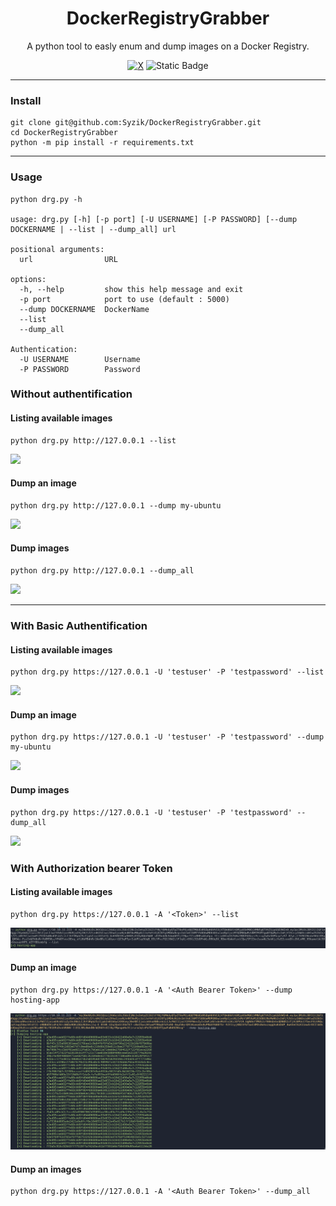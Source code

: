 <h1 align="center">DockerRegistryGrabber</h1>
<p align="center">
    A python tool to easly enum and dump images on a Docker Registry.
</p>
<p align="center">
<a href="https://twitter.com/intent/follow?screen_name=SyzikSecu"><img  alt="X" src="https://img.shields.io/twitter/follow/SyzikSecu?label=SyzikSecu&style=social" /></a>
<img alt="Static Badge" src="https://img.shields.io/badge/python-3.7+-blue.svg">
</p>

---
### Install 
```
git clone git@github.com:Syzik/DockerRegistryGrabber.git
cd DockerRegistryGrabber
python -m pip install -r requirements.txt
```

---
### Usage 
```
python drg.py -h                                                                      

usage: drg.py [-h] [-p port] [-U USERNAME] [-P PASSWORD] [--dump DOCKERNAME | --list | --dump_all] url

positional arguments:
  url                URL

options:
  -h, --help         show this help message and exit
  -p port            port to use (default : 5000)
  --dump DOCKERNAME  DockerName
  --list
  --dump_all

Authentication:
  -U USERNAME        Username
  -P PASSWORD        Password
```

### Without authentification 

#### Listing available images  
```
python drg.py http://127.0.0.1 --list
```
![](./screenshot/list.png)

#### Dump an image
```
python drg.py http://127.0.0.1 --dump my-ubuntu
``` 
![](./screenshot/dump1.png)

#### Dump images 
```
python drg.py http://127.0.0.1 --dump_all
```
![](./screenshot/dump_all.png)

---

### With Basic Authentification

#### Listing available images
```
python drg.py https://127.0.0.1 -U 'testuser' -P 'testpassword' --list
```
![](screenshot/authlist.png)

#### Dump an image 
```
python drg.py https://127.0.0.1 -U 'testuser' -P 'testpassword' --dump my-ubuntu
```
![](screenshot/authdump1.png)

#### Dump images 
```
python drg.py https://127.0.0.1 -U 'testuser' -P 'testpassword' --dump_all
```
![](screenshot/authdump_all.png)

### With Authorization bearer Token

#### Listing available images
```
python drg.py https://127.0.0.1 -A '<Token>' --list
```
![](screenshot/authtokenlist.png)

#### Dump an image 
```
python drg.py https://127.0.0.1 -A '<Auth Bearer Token>' --dump hosting-app
```
![](screenshot/authtokendump.png)

#### Dump an images
```
python drg.py https://127.0.0.1 -A '<Auth Bearer Token>' --dump_all
```